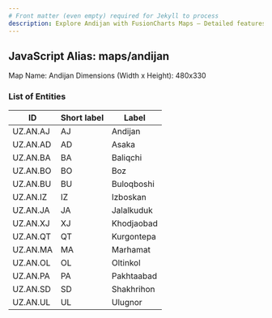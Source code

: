 ```yaml
---
# Front matter (even empty) required for Jekyll to process
description: Explore Andijan with FusionCharts Maps – Detailed features for seamless integration. Try now & enhance your data visualization today! 
---
```


## JavaScript Alias: maps/andijan

Map Name: Andijan
Dimensions (Width x Height): 480x330

### List of Entities

| ID       | Short label | Label      |
| -------- | ----------- | ---------- |
| UZ.AN.AJ | AJ          | Andijan    |
| UZ.AN.AD | AD          | Asaka      |
| UZ.AN.BA | BA          | Baliqchi   |
| UZ.AN.BO | BO          | Boz        |
| UZ.AN.BU | BU          | Buloqboshi |
| UZ.AN.IZ | IZ          | Izboskan   |
| UZ.AN.JA | JA          | Jalalkuduk |
| UZ.AN.XJ | XJ          | Khodjaobad |
| UZ.AN.QT | QT          | Kurgontepa |
| UZ.AN.MA | MA          | Marhamat   |
| UZ.AN.OL | OL          | Oltinkol   |
| UZ.AN.PA | PA          | Pakhtaabad |
| UZ.AN.SD | SD          | Shakhrihon |
| UZ.AN.UL | UL          | Ulugnor    |
